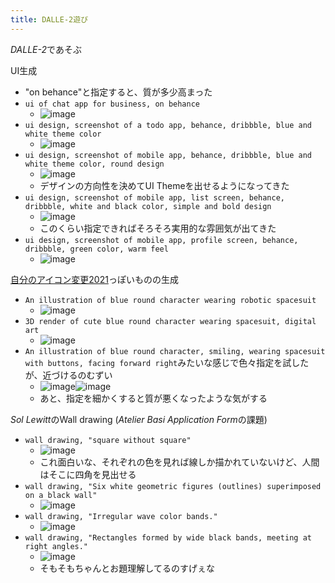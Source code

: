 ```yaml
---
title: DALLE-2遊び
---
```


*DALLE-2*であそぶ

UI生成

* "on behance"と指定すると、質が多少高まった
* `ui of chat app for business, on behance`
  * ![image](https://gyazo.com/e9efe4dc4db8d55fae39aedd821c00ad/thumb/1000)
* `ui design, screenshot of a todo app, behance, dribbble, blue and white theme color`
  * ![image](https://gyazo.com/6f35a1b4f1ce7fc315fec5d687df9526/thumb/1000)
* `ui design, screenshot of mobile app, behance, dribbble, blue and white theme color, round design`
  * ![image](https://gyazo.com/1d7dacca6fdde2884264dc87c4df9877/thumb/1000)
  * デザインの方向性を決めてUI Themeを出せるようになってきた
* `ui design, screenshot of mobile app, list screen, behance, dribbble, white and black color, simple and bold design`
  * ![image](https://gyazo.com/a4b55e8ffe0ca0f34f139913f9678209/thumb/1000)
  * このくらい指定できればそろそろ実用的な雰囲気が出てきた
* `ui design, screenshot of mobile app, profile screen, behance, dribbble, green color, warm feel`
  * ![image](https://gyazo.com/261f22ae4b29cb212e7da81bcc5cca76/thumb/1000)

[自分のアイコン変更2021](%E8%87%AA%E5%88%86%E3%81%AE%E3%82%A2%E3%82%A4%E3%82%B3%E3%83%B3%E5%A4%89%E6%9B%B42021.md)っぽいものの生成

* `An illustration of blue round character wearing robotic spacesuit`
  * ![image](https://gyazo.com/4eb0830ccab5df35300a092976ac71a8/thumb/1000)
* `3D render of cute blue round character wearing spacesuit, digital art`
  * ![image](https://gyazo.com/386884d2896f6841df740be41d5ec277/thumb/1000)
* `An illustration of blue round character, smiling, wearing spacesuit with buttons, facing forward right`みたいな感じで色々指定を試したが、近づけるのむずい
  * ![image](https://gyazo.com/1b85d2afba3736b1d8b3651900a62cc6/thumb/1000)![image](https://gyazo.com/b5601e747f685558c6ebdcbd60e4471b/thumb/1000)
  * あと、指定を細かくすると質が悪くなったような気がする

*Sol Lewitt*のWall drawing (*Atelier Basi Application Form*の課題)

* `wall drawing, "square without square"`
  * ![image](https://gyazo.com/cc8c53c8f25c34d1ed44ef2daa59f6ee/thumb/1000)
  * これ面白いな、それぞれの色を見れば線しか描かれていないけど、人間はそこに四角を見出せる
* `wall drawing, "Six white geometric figures (outlines) superimposed on a black wall"`
  * ![image](https://gyazo.com/8d0a571d6de661a0eec86748cdac1d58/thumb/1000)
* `wall drawing, "Irregular wave color bands."`
  * ![image](https://gyazo.com/5f7221d2d8d27b753ad3b80e558ba466/thumb/1000)
* `wall drawing, "Rectangles formed by wide black bands, meeting at right angles."`
  * ![image](https://gyazo.com/0afb28e9150d9748f9a87a70ef17268f/thumb/1000)
  * そもそもちゃんとお題理解してるのすげぇな
